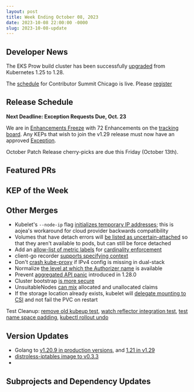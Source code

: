 ```yaml
---
layout: post
title: Week Ending October 08, 2023
date: 2023-10-08 22:00:00 -0000
slug: 2023-10-08-update
---
```



## Developer News

The EKS Prow build cluster has been successfully [upgraded](https://groups.google.com/a/kubernetes.io/g/dev/c/YJLJtpJz_Ek) from Kubernetes 1.25 to 1.28.

The [schedule](https://www.kubernetes.dev/events/2023/kcsna/schedule/) for Contributor Summit Chicago is live. Please [register](https://www.kubernetes.dev/events/2023/kcsna/registration/)

## Release Schedule

**Next Deadline: Exception Requests Due, Oct. 23**

We are in [Enhancements Freeze](https://groups.google.com/a/kubernetes.io/g/dev/c/AttpmuN6Hfo) with 72 Enhancements on the [tracking board](https://github.com/orgs/kubernetes/projects/161). Any KEPs that wish to join the v1.29 release must now have an approved [Exception](https://github.com/kubernetes/sig-release/blob/master/releases/EXCEPTIONS.md).

October Patch Release cherry-picks are due this Friday (October 13th).

## Featured PRs



## KEP of the Week




## Other Merges

* Kubelet's `--node-ip` flag [initializes temporary IP addresses](https://github.com/kubernetes/kubernetes/pull/121028); this is aojea's workaround for cloud provider backwards compatibility
* Volumes that have detach errors will [be listed as uncertain-attached](https://github.com/kubernetes/kubernetes/pull/120595) so that they aren't available to pods, but can still be force detached
* Add an [allow-list of metric labels](https://github.com/kubernetes/kubernetes/pull/118299) for [cardinality enforcement](https://github.com/kubernetes/enhancements/pull/4039)
* client-go recorder [supports specifying context](https://github.com/kubernetes/kubernetes/pull/120729)
* Don't [crash kube-proxy](https://github.com/kubernetes/kubernetes/pull/121008) if IPv4 config is missing in dual-stack
* Normalize [the level at which the Authorizer name](https://github.com/kubernetes/kubernetes/pull/120985) is available
* Prevent [aggregated API panic](https://github.com/kubernetes/kubernetes/pull/120814) introduced in 1.28.0
* Cluster bootstrap [is more secure](https://github.com/kubernetes/kubernetes/pull/120400)
* UnsuitableNodes [can mix](https://github.com/kubernetes/kubernetes/pull/120338) allocated and unallocated claims
* If the storage location already exists, kubelet will [delegate mounting to CSI](https://github.com/kubernetes/kubernetes/pull/119735) and not fail the PVC on restart

Test Cleanup: [remove old kubeup test](https://github.com/kubernetes/kubernetes/pull/120977), [watch reflector integration test](https://github.com/kubernetes/kubernetes/pull/120971), [test name space padding](https://github.com/kubernetes/kubernetes/pull/120959), [kubectl rollout undo](https://github.com/kubernetes/kubernetes/pull/119915)

## Version Updates

* Golang to [v1.20.9 in production versions](https://github.com/kubernetes/kubernetes/pull/121071), and [1.21 in v1.29](https://github.com/kubernetes/kubernetes/pull/121021)
* [distroless-iptables image to v0.3.3](https://github.com/kubernetes/kubernetes/pull/121073)
*


## Subprojects and Dependency Updates
